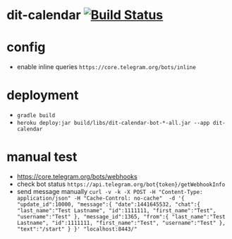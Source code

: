 # dit-calendar [![Build Status](https://travis-ci.org/vitaB/dit-calendar.svg?branch=master)](https://travis-ci.org/vitaB/dit-calendar)

# config
* enable inline queries `https://core.telegram.org/bots/inline`

# deployment
* `gradle build`
* `heroku deploy:jar build/libs/dit-calendar-bot-*-all.jar --app dit-calendar`

# manual test
* https://core.telegram.org/bots/webhooks
* check bot status `https://api.telegram.org/bot{token}/getWebhookInfo`
* send message manually
 `curl -v -k -X POST -H "Content-Type: application/json" -H "Cache-Control: no-cache"  -d '{
 "update_id":10000,
 "message":{
   "date":1441645532,
   "chat":{
      "last_name":"Test Lastname",
      "id":1111111,
      "first_name":"Test",
      "username":"Test"
   },
   "message_id":1365,
   "from":{
      "last_name":"Test Lastname",
      "id":1111111,
      "first_name":"Test",
      "username":"Test"
   },
   "text":"/start"
 }
 }' "localhost:8443/"`
